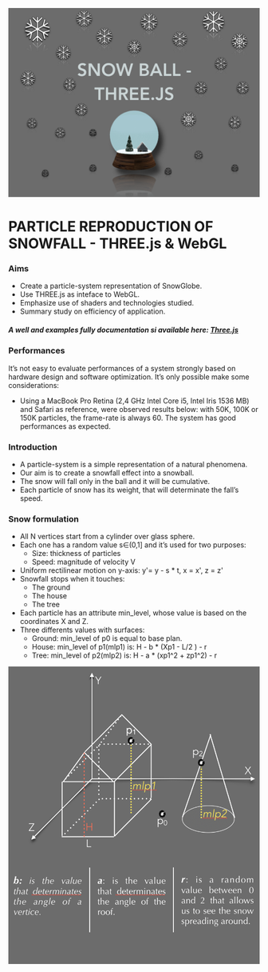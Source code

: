  ![picture alt](./images/first.png)

# PARTICLE REPRODUCTION OF SNOWFALL - THREE.js & WebGL


### Aims
* Create a particle-system representation of SnowGlobe. 
* Use THREE.js as inteface to WebGL.
* Emphasize use of shaders and technologies studied. 
* Summary study on efficiency of application.

##### A well and examples fully documentation si available here: [Three.js](https://threejs.org)

### Performances
It’s not easy to evaluate performances of a system strongly based on hardware design and software optimization. It’s only possible make some considerations:
* Using a MacBook Pro Retina (2,4 GHz Intel Core i5, Intel Iris 1536 MB) and Safari as reference, were observed results below:
with 50K, 100K or 150K particles, the frame-rate is always 60.
The system has good performances as expected. 


### Introduction 
* A particle-system is a simple representation of a natural phenomena. 
* Our aim is to create a snowfall effect into a snowball.
* The snow will fall only in the ball and it will be cumulative.
* Each particle of snow has its weight, that will determinate the fall’s speed.


### Snow formulation
* All N vertices start from a cylinder over glass sphere.
* Each one has a random value s∈(0,1] and it’s used for two purposes:
  * Size: thickness of particles
  * Speed: magnitude of  velocity V
* Uniform rectilinear motion on y-axis: y'= y - s * t, x = x', z = z'
* Snowfall stops when it touches:
  * The ground
  * The house
  * The tree
* Each particle has an attribute min_level, whose value is based on the coordinates X and Z.
* Three differents values with surfaces:
  * Ground: min_level of p0 is equal to base plan.
  * House: min_level of p1(mlp1) is: H - b *  (Xp1 - L/2 ) - r
  * Tree: min_level of p2(mlp2) is: H - a *  (xp1^2 + zp1^2) - r
  
 ![picture alt](./images/snowformulation.jpg)

























